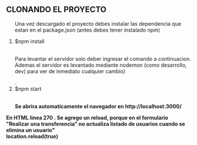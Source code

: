   <h2>CLONANDO EL PROYECTO</h2>
  <ol>
    <p> Una vez descargado el proyecto debes instalar las dependencia que estan en el package.json
      (antes debes tener instalado npm)</p>
    <li> $npm install</li><br>
    <p> Para levantar el servidor solo deber ingresar el comando a continuacion. Ademas el servidor es levantado mediante nodemon (como desarrollo, dev) para ver de inmediato cualquier cambio)</p>. 
    <li> $npm start</li><br>
  <p><b> Se abrira automaticamente el navegador en http://localhost:3000/</p></b>
  </ol>
 <p><b>En HTML linea 270 . Se agrego un reload, porque en el formulario "Realizar una transferencia" no actualiza listado de usuarios cuando se elimina un usuario"<br>
    location.reload(true)</p></b
